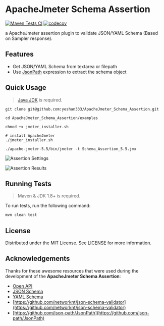 # ApacheJmeter Schema Assertion

[![Maven Tests CI](https://github.com/yeshan333/ApacheJmeter_Schema_Assertion/actions/workflows/run-tests.yaml/badge.svg)](https://github.com/yeshan333/ApacheJmeter_Schema_Assertion/actions/workflows/run-tests.yaml) [![codecov](https://codecov.io/gh/yeshan333/ApacheJmeter_Schema_Assertion/branch/main/graph/badge.svg?token=WN0DZ6QQ9H)](https://codecov.io/gh/yeshan333/ApacheJmeter_Schema_Assertion)

<!-- ![Code Coverage](.github/badges/jacoco.svg) -->

a ApacheJmeter assertion plugin to validate JSON/YAML Schema (Based on Sampler response).

## Features

- Get JSON/YAML Schema from textarea or filepath
- Use [JsonPath](https://github.com/json-path/JsonPath) expression to extract the schema object

## Quick Usage

> [Java JDK](https://adoptopenjdk.net/) is required.

```shell
git clone git@github.com:yeshan333/ApacheJmeter_Schema_Assertion.git

cd ApacheJmeter_Schema_Assertion/examples

chmod +x jmeter_installer.sh

# install ApacheJmeter
./jmeter_installer.sh

./apache-jmeter-5.5/bin/jmeter -t Schema_Assertion_5.5.jmx
```

![Assertion Settings](https://cdn.jsdelivr.net/gh/yeshan333/jsDelivrCDN@main/20220115114549.jpg)

![Assertion Results](https://cdn.jsdelivr.net/gh/yeshan333/jsDelivrCDN@main/20220115114624.jpg)

## Running Tests

> Maven & JDK 1.8+ is required.

To run tests, run the following command:

```bash
mvn clean test
```

## License

Distributed under the MIT License. See [LICENSE](./LICENSE) for more information.

## Acknowledgements

Thanks for these awesome resources that were used during the development of the **ApacheJmeter Schema Assertion**:

- [Open API](https://spec.openapis.org/oas/latest.html#info-object-example)
- [JSON Schema](https://json-schema.org/specification.html)
- [YAML Schema](https://asdf-standard.readthedocs.io/en/1.5.0/schemas/yaml_schema.html#Schema%20Definitions)
- [https://github.com/networknt/json-schema-validator](https://github.com/networknt/json-schema-validator)
- [https://github.com/json-path/JsonPath](https://github.com/json-path/JsonPath)

